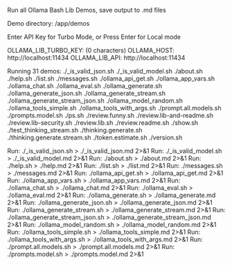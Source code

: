 Run all Ollama Bash Lib Demos, save output to .md files

Demo directory: /app/demos

Enter API Key for Turbo Mode, or Press Enter for Local mode

OLLAMA_LIB_TURBO_KEY: (0 characters)
OLLAMA_HOST: http://localhost:11434
OLLAMA_LIB_API: http://localhost:11434

Running 31 demos: ./_is_valid_json.sh ./_is_valid_model.sh ./about.sh ./help.sh ./list.sh ./messages.sh ./ollama_api_get.sh ./ollama_app_vars.sh ./ollama_chat.sh ./ollama_eval.sh ./ollama_generate.sh ./ollama_generate_json.sh ./ollama_generate_stream.sh ./ollama_generate_stream_json.sh ./ollama_model_random.sh ./ollama_tools_simple.sh ./ollama_tools_with_args.sh ./prompt.all.models.sh ./prompts.model.sh ./ps.sh ./review.funny.sh ./review.lib-and-readme.sh ./review.lib-security.sh ./review.lib.sh ./review.readme.sh ./show.sh ./test_thinking_stream.sh ./thinking.generate.sh ./thinking.generate.stream.sh ./token.estimate.sh ./version.sh

Run: ./_is_valid_json.sh > ./_is_valid_json.md 2>&1
Run: ./_is_valid_model.sh > ./_is_valid_model.md 2>&1
Run: ./about.sh > ./about.md 2>&1
Run: ./help.sh > ./help.md 2>&1
Run: ./list.sh > ./list.md 2>&1
Run: ./messages.sh > ./messages.md 2>&1
Run: ./ollama_api_get.sh > ./ollama_api_get.md 2>&1
Run: ./ollama_app_vars.sh > ./ollama_app_vars.md 2>&1
Run: ./ollama_chat.sh > ./ollama_chat.md 2>&1
Run: ./ollama_eval.sh > ./ollama_eval.md 2>&1
Run: ./ollama_generate.sh > ./ollama_generate.md 2>&1
Run: ./ollama_generate_json.sh > ./ollama_generate_json.md 2>&1
Run: ./ollama_generate_stream.sh > ./ollama_generate_stream.md 2>&1
Run: ./ollama_generate_stream_json.sh > ./ollama_generate_stream_json.md 2>&1
Run: ./ollama_model_random.sh > ./ollama_model_random.md 2>&1
Run: ./ollama_tools_simple.sh > ./ollama_tools_simple.md 2>&1
Run: ./ollama_tools_with_args.sh > ./ollama_tools_with_args.md 2>&1
Run: ./prompt.all.models.sh > ./prompt.all.models.md 2>&1
Run: ./prompts.model.sh > ./prompts.model.md 2>&1
